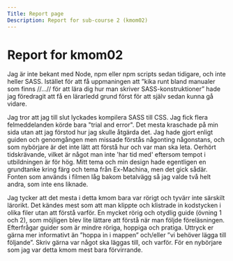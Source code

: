 ```yaml
---
Title: Report page
Description: Report for sub-course 2 (kmom02)
---
```


Report for kmom02
==========================
Jag är inte bekant med Node, npm eller npm scripts sedan tidigare, och inte heller SASS. Istället för att få uppmaningen att ”kika runt bland manualer som finns //…// för att lära dig hur man skriver SASS-konstruktioner” hade jag föredragit att få en lärarledd grund först för att själv sedan kunna gå vidare.

Jag tror att jag till slut lyckades kompilera SASS till CSS. Jag fick flera felmeddelanden körde bara "trial and error". Det mesta kraschade på min sida utan att jag förstod hur jag skulle åtgärda det. Jag hade gjort enligt guiden och genomgången men missade förstås någonting någonstans, och som nybörjare är det inte lätt att förstå hur och var man ska leta. Oerhört tidskrävande, vilket är något man inte 'har tid med' eftersom tempot i utbildningen är för hög. Mitt tema och min design hade egentligen en grundtanke kring färg och tema från Ex-Machina, men det gick sådär. Fonten som används i filmen låg bakom betalvägg så jag valde två helt andra, som inte ens liknade.

Jag tycker att det mesta i detta kmom bara var rörigt och tyvärr inte särskilt lärorikt. Det kändes mest som att man klippte och klistrade in kodstycken i olika filer utan att förstå varför. En mycket rörig och otydlig guide (övning 1 och 2), som möjligen blev lite lättare att förstå när man följde föreläsningen. Efterfrågar guider som är mindre röriga, hoppiga och pratiga. Uttryck er gärna mer informativt än ”hoppa in i mappen” och/eller ”vi behöver lägga till följande”. Skriv gärna var något ska läggas till, och varför. För en nybörjare som jag var detta kmom mest bara förvirrande.
